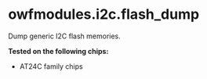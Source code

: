 # owfmodules.i2c.flash_dump

Dump generic I2C flash memories.

**Tested on the following chips:**

* AT24C family chips